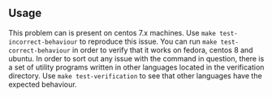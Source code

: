## Usage

This problem can is present on centos 7.x machines. Use `make test-incorrect-behaviour` to reproduce this issue.
You can run `make test-correct-behaviour` in order to verify that it works on fedora, centos 8 and ubuntu.
In order to sort out any issue with the command in question, there is a set of utility programs written in other languages located in the verification directory.
Use `make test-verification` to see that other languages have the expected behaviour.